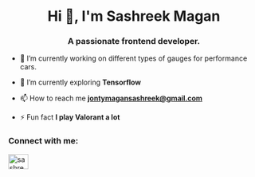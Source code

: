 <h1 align="center">Hi 👋, I'm Sashreek Magan</h1>
<h3 align="center">A passionate frontend developer.</h3>


- 🔭 I’m currently working on different types of gauges for performance cars.

- 🌱 I’m currently exploring **Tensorflow**

- 📫 How to reach me **jontymagansashreek@gmail.com**

- ⚡ Fun fact **I play Valorant a lot**

<h3 align="left">Connect with me:</h3>
<p align="left">
<a href="https://linkedin.com/in/sashreekmagan" target="blank"><img align="center" src="https://raw.githubusercontent.com/rahuldkjain/github-profile-readme-generator/master/src/images/icons/Social/linked-in-alt.svg" alt="sashreekmagan" height="30" width="40" /></a>
</p>


